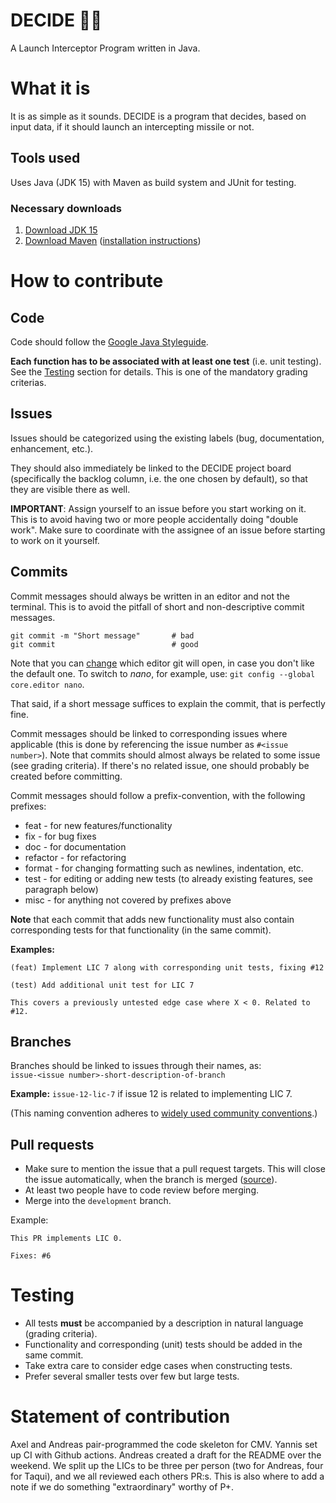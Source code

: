 # DECIDE 🚀💥
A Launch Interceptor Program written in Java.

# What it is
It is as simple as it sounds. DECIDE is a program that decides, based on input data, if it should launch an intercepting missile or not.

## Tools used

Uses Java (JDK 15) with Maven as build system and JUnit for testing.

### Necessary downloads

1. [Download JDK 15](https://www.oracle.com/se/java/technologies/javase-downloads.html)
2. [Download Maven](https://maven.apache.org/download.cgi) ([installation instructions](https://maven.apache.org/install.html))

# How to contribute

## Code

Code should follow the [Google Java Styleguide](https://google.github.io/styleguide/javaguide.html).

**Each function has to be associated with at least one test** (i.e. unit testing). See the [Testing](#testing) section for details. This is one of the mandatory grading criterias.

## Issues

Issues should be categorized using the existing labels (bug, documentation, enhancement, etc.).

They should also immediately be linked to the DECIDE project board (specifically the backlog column, i.e. the one chosen by default), so that they are visible there as well.

**IMPORTANT**: Assign yourself to an issue before you start working on it. This is to avoid having two or more people accidentally doing "double work". Make sure to coordinate with the assignee of an issue before starting to work on it yourself.

## Commits

Commit messages should always be written in an editor and not the terminal. This is to avoid the pitfall of short and non-descriptive commit messages.

```
git commit -m "Short message"       # bad
git commit                          # good
```

Note that you can [change](https://git-scm.com/book/en/v2/Customizing-Git-Git-Configuration#_core_editor) which editor git will open, in case you don't like the default one. To switch to *nano*, for example, use: `git config --global core.editor nano`.

That said, if a short message suffices to explain the commit, that is perfectly fine.

Commit messages should be linked to corresponding issues where applicable (this is done by referencing the issue number as `#<issue number>`). Note that commits should almost always be related to some issue (see grading criteria). If there's no related issue, one should probably be created before committing.

Commit messages should follow a prefix-convention, with the following prefixes:
* feat - for new features/functionality
* fix - for bug fixes
* doc - for documentation
* refactor - for refactoring
* format - for changing formatting such as newlines, indentation, etc.
* test - for editing or adding new tests (to already existing features, see paragraph below)
* misc - for anything not covered by prefixes above

**Note** that each commit that adds new functionality must also contain corresponding tests for that functionality (in the same commit).

**Examples:**

```
(feat) Implement LIC 7 along with corresponding unit tests, fixing #12
```

```
(test) Add additional unit test for LIC 7

This covers a previously untested edge case where X < 0. Related to #12.
```

## Branches

Branches should be linked to issues through their names, as:  
`issue-<issue number>-short-description-of-branch`

**Example:** `issue-12-lic-7` if issue 12 is related to implementing LIC 7.

(This naming convention adheres to [widely used community conventions](https://github.com/agis/git-style-guide#branches).)

## Pull requests

* Make sure to mention the issue that a pull request targets. This will close the issue automatically, when the branch is merged ([source](https://docs.github.com/en/github/managing-your-work-on-github/linking-a-pull-request-to-an-issue#linking-a-pull-request-to-an-issue-using-a-keyword)).
* At least two people have to code review before merging.
* Merge into the `development` branch.

Example:
```
This PR implements LIC 0.

Fixes: #6
```

# Testing

* All tests **must** be accompanied by a description in natural language (grading criteria). 
* Functionality and corresponding (unit) tests should be added in the same commit.
* Take extra care to consider edge cases when constructing tests.
* Prefer several smaller tests over few but large tests.

# Statement of contribution
Axel and Andreas pair-programmed the code skeleton for CMV. Yannis set up CI with Github actions. Andreas created a draft for the README over the weekend. We split up the LICs to be three per person (two for Andreas, four for Taqui), and we all reviewed each others PR:s.
This is also where to add a note if we do something "extraordinary" worthy of P+.
